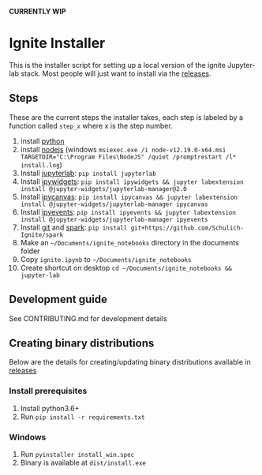 **CURRENTLY WIP**

# Ignite Installer

This is the installer script for setting up a local version of the ignite Jupyter-lab stack. Most people will just want to install via the [releases](https://github.com/Schulich-Ignite/installation-script/releases). 

## Steps

These are the current steps the installer takes, each step is labeled by a function called ```step_x``` where x is the step number.

1. install [python](https://www.python.org/)
2. install [nodejs](https://nodejs.org/en/) (windows ```msiexec.exe /i node-v12.19.0-x64.msi TARGETDIR="C:\Program Files\NodeJS" /quiet /promptrestart /l* install.log```)
3. Install [jupyterlab](https://jupyterlab.readthedocs.io/en/stable/): ```pip install jupyterlab```
4. Install [ipywidgets](https://ipywidgets.readthedocs.io/en/latest/): ```pip install ipywidgets && jupyter labextension install @jupyter-widgets/jupyterlab-manager@2.0```
5. Install [ipycanvas](https://ipycanvas.readthedocs.io/en/latest/index.html): ```pip install ipycanvas && jupyter labextension install @jupyter-widgets/jupyterlab-manager ipycanvas```
6. Install [ipyevents](https://github.com/mwcraig/ipyevents): ```pip install ipyevents && jupyter labextension install @jupyter-widgets/jupyterlab-manager ipyevents```
7. Install [git](https://git-scm.com) and [spark](https://github.com/Schulich-Ignite/spark): ```pip install git+https://github.com/Schulich-Ignite/spark```
8. Make an ```~/Documents/ignite_notebooks``` directory in the documents folder
9. Copy ```ignite.ipynb``` to ```~/Documents/ignite_notebooks```
10. Create shortcut on desktop ```cd ~/Documents/ignite_notebooks && jupyter-lab```

## Development guide

See CONTRIBUTING.md for development details

## Creating binary distributions

Below are the details for creating/updating binary distributions available in [releases](https://github.com/Schulich-Ignite/installation-script/releases)

### Install prerequisites

1. Install python3.6+
2. Run ```pip install -r requirements.txt```

### Windows

1. Run ```pyinstaller install_win.spec```
2. Binary is available at ```dist/install.exe```